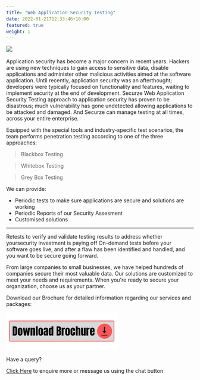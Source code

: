 ```yaml
---
title: "Web Application Security Testing"
date: 2022-01-21T12:33:46+10:00
featured: true
weight: 1
---
```


<img src="https://images.hdqwalls.com/download/hacker-virus-loading-94-1920x1080.jpg">

Application security has become a major concern in recent years. Hackers are using new techniques to gain access to sensitive data, disable applications and administer other malicious activities aimed at the software application. Until recently, application security was an afterthought; developers were typically focused on functionality and features, waiting to implement security at the end of development. Securze Web Application Security Testing approach to application security has proven to be disastrous; much vulnerability has gone undetected allowing applications to be attacked and damaged. And Securze can manage testing at all times, across your entire enterprise. 

Equipped with the special tools and industry-specific test scenarios, the team performs penetration testing according to one of the three approaches:

> Blackbox Testing

> Whitebox Testing

> Grey Box Testing

We can provide:


+ Periodic tests to make sure applications are secure and solutions are working
+ Periodic Reports of our Security Assesment
+ Customised solutions

<hr>

Retests to verify and validate testing results to address whether yoursecurity investment is paying off On-demand tests before your software goes live, and after a flaw has been identified and handled, and you want to be secure going forward.

From large companies to small businesses, we have helped hundreds of companies secure their most valuable data. Our solutions are customized to meet your needs and requirements. When you're ready to secure your organization, choose us as your partner.

Download our Brochure for detailed information regarding our services and packages: 

<a href="https://github.com/securze/company/raw/main/images/pfds/Securze-brochure.pdf">
<img src="/images/download.png"></a>

Have a query?

[Click Here](https://forms.gle/8LwiF23jbytmdm4F6) to enquire more or message us using the chat button

<script type="text/javascript">
    (function(c,l,a,r,i,t,y){
        c[a]=c[a]||function(){(c[a].q=c[a].q||[]).push(arguments)};
        t=l.createElement(r);t.async=1;t.src="https://www.clarity.ms/tag/"+i;
        y=l.getElementsByTagName(r)[0];y.parentNode.insertBefore(t,y);
    })(window, document, "clarity", "script", "agudmp1t06");
</script>

<!--Start of Tawk.to Script-->
<script type="text/javascript">
var Tawk_API=Tawk_API||{}, Tawk_LoadStart=new Date();
(function(){
var s1=document.createElement("script"),s0=document.getElementsByTagName("script")[0];
s1.async=true;
s1.src='https://embed.tawk.to/61faf3609bd1f31184daa810/1fqu4dcna';
s1.charset='UTF-8';
s1.setAttribute('crossorigin','*');
s0.parentNode.insertBefore(s1,s0);
})();
</script>
<!--End of Tawk.to Script-->


